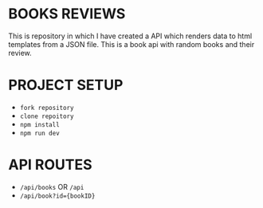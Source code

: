 # BOOKS REVIEWS
This is repository in which I have created a API which renders data to html templates from a JSON file. This is a book api with random books and their review.


# PROJECT SETUP 

- `fork repository`
- `clone repoitory`
- `npm install`
- `npm run dev`

# API ROUTES 

- `/api/books` OR `/api`
- `/api/book?id={bookID}`
